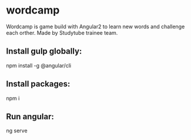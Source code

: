 # wordcamp
Wordcamp is game build with Angular2 to learn new words and challenge each orther. Made by Studytube trainee team.
 
## Install gulp globally:
 npm install -g @angular/cli
 
## Install packages:
 npm i
 
## Run angular:
 ng serve
 
